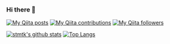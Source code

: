 ### Hi there 👋

<!--
**stmtk1/stmtk1** is a ✨ _special_ ✨ repository because its `README.md` (this file) appears on your GitHub profile.

Here are some ideas to get you started:

- 🔭 I’m currently working on ...
- 🌱 I’m currently learning ...
- 👯 I’m looking to collaborate on ...
- 🤔 I’m looking for help with ...
- 💬 Ask me about ...
- 📫 How to reach me: ...
- 😄 Pronouns: ...
- ⚡ Fun fact: ...
-->
[![My Qiita posts](https://qiita-badge.apiapi.app/s/sizumita/posts.svg)](http://qiita.com/stmtk)
[![My Qiita contributions](https://qiita-badge.apiapi.app/s/sizumita/contributions.svg)](http://qiita.com/stmtk)
[![My Qiita followers](https://qiita-badge.apiapi.app/s/sizumita/followers.svg)](http://qiita.com/stmtk)

[![stmtk's github stats](https://github-readme-stats.vercel.app/api?username=stmtk1)](https://github.com/anuraghazra/github-readme-stats)
[![Top Langs](https://github-readme-stats.vercel.app/api/top-langs/?username=stmtk1)](https://github.com/anuraghazra/github-readme-stats)
